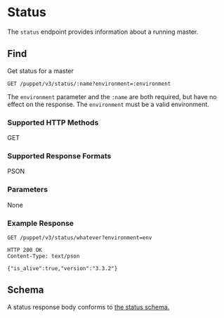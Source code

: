 Status
=============

The `status` endpoint provides information about a running master.

Find
----

Get status for a master

    GET /puppet/v3/status/:name?environment=:environment

The `environment` parameter and the `:name` are both required, but have no
effect on the response. The `environment` must be a valid environment.

### Supported HTTP Methods

GET

### Supported Response Formats

PSON

### Parameters

None

### Example Response

    GET /puppet/v3/status/whatever?environment=env

    HTTP 200 OK
    Content-Type: text/pson

    {"is_alive":true,"version":"3.3.2"}

Schema
------

A status response body conforms to [the status schema.](../schemas/status.json)

